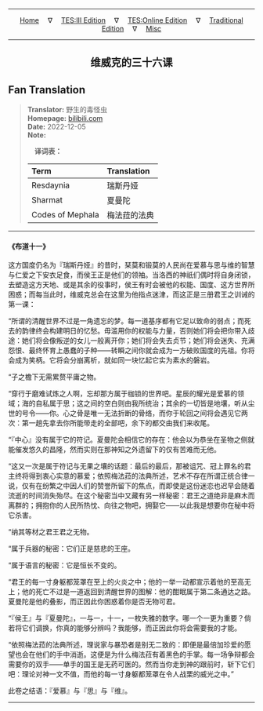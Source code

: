 
---

<!-- Jekyll Page Links -->

<center>
<a href="../../../../../../index.html">Home</a>
&emsp;&nabla;&emsp;
<a href="../../../../../index-tes3.html">TES:III Edition</a>
&emsp;&nabla;&emsp;
<a href="../../../../../index-teso.html">TES:Online Edition</a>
&emsp;&nabla;&emsp;
<a href="../../../../../index-traditional.html">Traditional Edition</a>
&emsp;&nabla;&emsp;
<a href="../../../../../index-misc.html">Misc</a>
</center>

<!-- Markdown Body Below: -->

---

<center>
<h2><span style="font-family:SimSun">维威克的三十六课</span></h2>
</center>

## Fan Translation

> __Translator:__ 野生的毒怪虫\
> __Homepage:__ [bilibili.com][1]\
> __Date:__ 2022-12-05\
> __Note:__
>
> &emsp;__译词表：__
>
> | Term                               | Translation |
> |:-----------------------------------|:------------|
> | Resdaynia                          | 瑞斯丹娅 |
> | Sharmat                            | 夏曼陀 |
> | Codes of Mephala                   | 梅法菈的法典 |

[1]: https://www.bilibili.com/opus/736330159762702343/

---

#### 《布道十一》

这方国度仍名为『瑞斯丹娅』的昔时，栞莫和锻莫的人民尚在爱慕与思与维的智慧与仁爱之下安衣足食，而侯王正是他们的领袖。当洛西的神祇们偶时将自身闭锁，去塑造这方天地、或是其余的役事时，侯王有时会被他的权能、国度、这方世界所困惑；而每当此时，维威克总会在这里为他指点迷津，而这正是三册君王之训诫的第一课：

“所谓的清醒世界不过是一角遗忘的梦。每一道基序都有它足以致命的弱点；而死去的韵律终会构建明日的忆愁。毋滥用你的权能与力量，否则她们将会把你带入歧途：她们将会像叛逆的女儿一般离开你；她们将会失去贞节；她们将会迷失、充满怨恨、最终怀育上愚蠢的子种——转瞬之间你就会成为一方破败国度的先祖。你将会成为笑柄。它将会分崩离析，就如同一块忆起它实为素水的磐岩。

“子之檐下无需累赘平庸之物。

“穿行于磨难试炼之人啊，忘却那方属于枷锁的世界吧。星辰的耀光是爱慕的领域；海的自私属于思；这之间的空白则由我所统治；其余的一切皆是地壤，听从尘世的号令——你。心之骨是唯一无法折断的骨络，而你于轮回之间将会遇见它两次：第一趟先拿去你所能带走的全部吧，余下的都交由我们来收尾。

“『中心』没有属于它的符记。夏曼陀会相信它的存在：他会以为恭坐在圣物之侧就能催发悠久的昌隆，然而实则在那神知之外遗留下的仅有苦难而无他。

“这又一次是属于符记与无果之壤的话题：最后的最后，那被诅咒、冠上罪名的君主终将得到衷心实意的慕爱；依照梅法菈的法典所述，艺术不存在所谓正统合律一说，仅有在纷繁之中因人们的赞誉所留下的焦点，而即使是这份迷恋也迟早会随着流逝的时间消失殆尽。在这个秘密当中又藏有另一样秘密：君王之道绝非是麻木而离群的；拥抱你的人民所热忱、向往之物吧，拥娶它——以此我是想要你在秘中将它杀害。

“纳其等材之君王君之无物。

“属于兵器的秘密：它们正是慈悲的王座。

“属于语言的秘密：它是恒长不变的。

“君王的每一寸身躯都笼罩在至上的火炎之中；他的一举一动都宣示着他的至高无上；他的死亡不过是一道返回到清醒世界的图解：他的酣眠属于第二条通达之路。夏曼陀是他的叠影，而正因此你困惑着你是否无物可君。

“『侯王』与『夏曼陀』，一与一，十一，一枚失雅的数字。哪一个一更为重要？倘若将它们调换，你真的能够分辨吗？我能够，而正因此你将会需要我的才能。

“依照梅法菈的法典所述，理说家与暴恐者是别无二致的：即便是最倍加珍爱的愿望也会在他们的手中消逝。这便是为什么梅法菈有着黑色的手掌。每一场争辩都会需要你的双手——单手的国王是无药可医的。然而当你走到神的跟前时，斩下它们吧：理论对神一文不值，而他的每一寸身躯都笼罩在令人战栗的威光之中。”

此卷之结语：『爱慕』与『思』与『维』。

---
